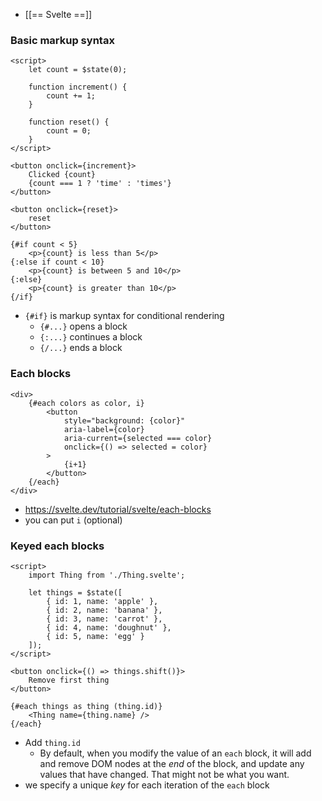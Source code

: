 - [[== Svelte ==]]
### Basic markup syntax
```
<script>
	let count = $state(0);

	function increment() {
		count += 1;
	}

	function reset() {
		count = 0;
	}
</script>

<button onclick={increment}>
	Clicked {count}
	{count === 1 ? 'time' : 'times'}
</button>

<button onclick={reset}>
	reset
</button>

{#if count < 5}
	<p>{count} is less than 5</p>
{:else if count < 10}
	<p>{count} is between 5 and 10</p>
{:else}
	<p>{count} is greater than 10</p>
{/if}

```
- `{#if}` is markup syntax for conditional rendering
	- `{#...}` opens a block
	- `{:...}` continues a block
	- `{/...}` ends a block

### Each blocks
```
<div>
	{#each colors as color, i}
		<button
			style="background: {color}"
			aria-label={color}
			aria-current={selected === color}
			onclick={() => selected = color}
		>
			{i+1}
		</button>
	{/each}
</div>
```
- https://svelte.dev/tutorial/svelte/each-blocks
- you can put `i` (optional)

### Keyed each blocks
```
<script>
	import Thing from './Thing.svelte';

	let things = $state([
		{ id: 1, name: 'apple' },
		{ id: 2, name: 'banana' },
		{ id: 3, name: 'carrot' },
		{ id: 4, name: 'doughnut' },
		{ id: 5, name: 'egg' }
	]);
</script>

<button onclick={() => things.shift()}>
	Remove first thing
</button>

{#each things as thing (thing.id)}
	<Thing name={thing.name} />
{/each}

```
- Add `thing.id`
	- By default, when you modify the value of an `each` block, it will add and remove DOM nodes at the _end_ of the block, and update any values that have changed. That might not be what you want.
- we specify a unique _key_ for each iteration of the `each` block